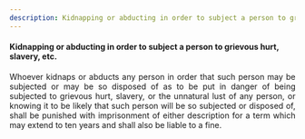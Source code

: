 ```yaml
---
description: Kidnapping or abducting in order to subject a person to grievous hurt, slavery, etc.
---
```


#### Kidnapping or abducting in order to subject a person to grievous hurt, slavery, etc.
<div style="text-align: justify">

Whoever kidnaps or abducts any person in order that such person may be subjected or may be so disposed of as to be put in danger of being subjected to grievous hurt, slavery, or the unnatural lust of any person, or knowing it to be likely that such person will be so subjected or disposed of, shall be punished with imprisonment of either description for a term which may extend to ten years and shall also be liable to a fine.

</div>
